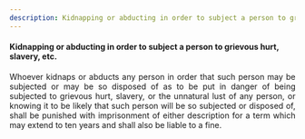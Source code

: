 ```yaml
---
description: Kidnapping or abducting in order to subject a person to grievous hurt, slavery, etc.
---
```


#### Kidnapping or abducting in order to subject a person to grievous hurt, slavery, etc.
<div style="text-align: justify">

Whoever kidnaps or abducts any person in order that such person may be subjected or may be so disposed of as to be put in danger of being subjected to grievous hurt, slavery, or the unnatural lust of any person, or knowing it to be likely that such person will be so subjected or disposed of, shall be punished with imprisonment of either description for a term which may extend to ten years and shall also be liable to a fine.

</div>
